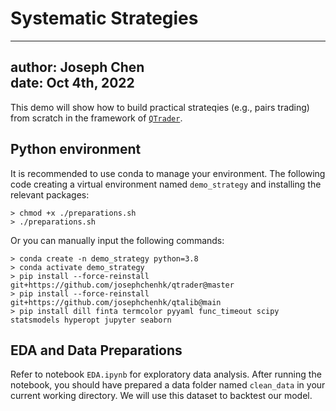 # Systematic Strategies

---
author: Joseph Chen\
date: Oct 4th, 2022
---

This demo will show how to build practical strateqies 
(e.g., pairs trading) from scratch in the framework of 
[`QTrader`](https://github.com/josephchenhk/qtrader).

## Python environment

It is recommended to use conda to manage your environment. 
The following code creating a virtual environment named 
`demo_strategy` and installing the relevant packages:

```shell
> chmod +x ./preparations.sh 
> ./preparations.sh
```

Or you can manually input the following commands:

```shell
> conda create -n demo_strategy python=3.8
> conda activate demo_strategy
> pip install --force-reinstall git+https://github.com/josephchenhk/qtrader@master
> pip install --force-reinstall git+https://github.com/josephchenhk/qtalib@main
> pip install dill finta termcolor pyyaml func_timeout scipy statsmodels hyperopt jupyter seaborn
```

## EDA and Data Preparations

Refer to notebook `EDA.ipynb` for exploratory data analysis. After
running the notebook, you should have prepared a data folder named
`clean_data` in your current working directory. We will use this 
dataset to backtest our model.